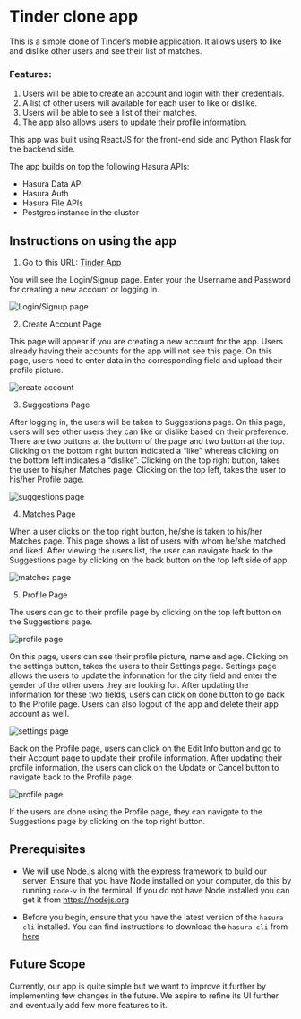 # Tinder clone app

This is a simple clone of Tinder’s mobile application. It allows users to like and dislike other users and see their list of matches.

### Features:

1. Users will be able to create an account and login with their credentials.
2. A list of other users will available for each user to like or dislike.
3. Users will be able to see a list of their matches.
4. The app also allows users to update their profile information.

This app was built using ReactJS for the front-end side and Python Flask for the backend side.

The app builds on top the following Hasura APIs:
* Hasura Data API
* Hasura Auth
* Hasura File APIs
* Postgres instance in the cluster

 
## Instructions on using the app
1. Go to this URL:
[Tinder App](https://ui.acrophobia73.hasura-app.io/)

You will see the Login/Signup page. Enter your the Username and Password for creating a new account or logging in.

![Login/Signup page](https://github.com/sundeysh/tinder-clone/blob/master/readme-assets/login.png)

2. Create Account Page

This page will appear if you are creating a new account for the app. Users already having their accounts for the app will not see this page. On this page, users need to enter data in the corresponding field and upload their profile picture.


![create account](https://github.com/sundeysh/tinder-clone/blob/master/readme-assets/create%20account.png)


3. Suggestions Page

After logging in, the users will be taken to Suggestions page. On this page, users will see other users they can like or dislike based on their preference. There are two buttons at the bottom of the page and two button at the top. Clicking on the bottom right button indicated a “like” whereas clicking on the bottom left indicates a “dislike”. Clicking on the top right button, takes the user to his/her Matches page. Clicking on the top left, takes the user to his/her Profile page.


![suggestions page](https://github.com/sundeysh/tinder-clone/blob/master/readme-assets/suggestions.png)


4. Matches Page

When a user clicks on the top right button, he/she is taken to his/her Matches page. This page shows a list of users with whom he/she matched and liked. After viewing the users list, the user can navigate back to the Suggestions page by clicking on the back button on the top left side of app.


![matches page](https://github.com/sundeysh/tinder-clone/blob/master/readme-assets/matches.png)


5. Profile Page

The users can go to their profile page by clicking on the top left button on the Suggestions page.


![profile page](https://github.com/sundeysh/tinder-clone/blob/master/readme-assets/profile.png)


On this page, users can see their profile picture, name and age. Clicking on the settings button, takes the users to their Settings page. Settings page allows the users to update the information for the city field and enter the gender of the other users they are looking for. After updating the information for these two fields, users can click on done button to go back to the Profile page. Users can also logout of the app and delete their app account as well.


![settings page](https://github.com/sundeysh/tinder-clone/blob/master/readme-assets/settings.png)


Back on the Profile page, users can click on the Edit Info button and go to their Account page to update their profile information. After updating their profile information, the users can click on the Update or Cancel button to navigate back to the Profile page.


![profile page](https://github.com/sundeysh/tinder-clone/blob/master/readme-assets/profile.png)


If the users are done using the Profile page, they can navigate to the Suggestions page by clicking on the top right button.


## Prerequisites
* We will use Node.js along with the express framework to build our server. Ensure that you have Node installed on your computer, do this by running `node-v` in the terminal. If you do not have Node installed you can get it from https://nodejs.org

* Before you begin, ensure that you have the latest version of the `hasura cli` installed. You can find instructions to download the `hasura cli` from [here](https://docs.hasura.io/0.15/manual/install-hasura-cli.html)


## Future Scope
Currently, our app is quite simple but we want to improve it further by implementing few changes in the future. We aspire to refine its UI further and eventually add few more features to it.

